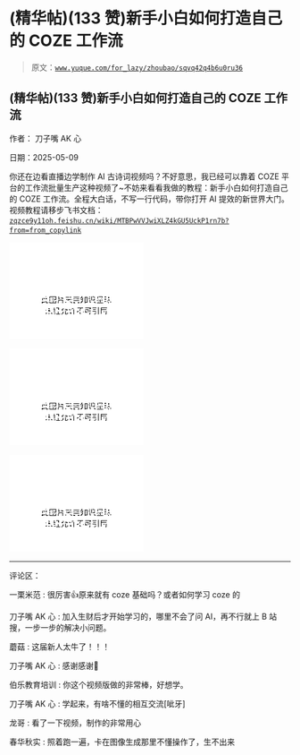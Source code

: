 # (精华帖)(133 赞)新手小白如何打造自己的 COZE 工作流

> 原文：[`www.yuque.com/for_lazy/zhoubao/sqvq42q4b6u0ru36`](https://www.yuque.com/for_lazy/zhoubao/sqvq42q4b6u0ru36)

## (精华帖)(133 赞)新手小白如何打造自己的 COZE 工作流

作者： 刀子嘴 AK 心

日期：2025-05-09

你还在边看直播边学制作 AI 古诗词视频吗？不好意思，我已经可以靠着 COZE 平台的工作流批量生产这种视频了~不妨来看看我做的教程：新手小白如何打造自己的 COZE 工作流。全程大白话，不写一行代码，带你打开 AI 提效的新世界大门。视频教程请移步飞书文档：[`zqzce9y11oh.feishu.cn/wiki/MTBPwVVJwiXLZ4kGU5UckP1rn7b?from=from_copylink`](https://zqzce9y11oh.feishu.cn/wiki/MTBPwVVJwiXLZ4kGU5UckP1rn7b?from=from_copylink)

![](img/0688cb10f2b3a1375087dffc5a6c7dc9.png "None")

![](img/e8723f5ad1f4d8cfb1956416798c4aab.png "None")

![](img/4f356e7366bc0c9c79d305e09f63e1b3.png "None")

* * *

评论区：

一栗米范 : 很厉害👍原来就有 coze 基础吗？或者如何学习 coze 的

刀子嘴 AK 心 : 加入生财后才开始学习的，哪里不会了问 AI，再不行就上 B 站搜，一步一步的解决小问题。

蘑菇 : 这届新人太牛了！！！

刀子嘴 AK 心 : 感谢感谢🙏

伯乐教育培训 : 你这个视频版做的非常棒，好想学。

刀子嘴 AK 心 : 学起来，有啥不懂的相互交流[呲牙]

龙哥 : 看了一下视频，制作的非常用心

春华秋实 : 照着跑一遍，卡在图像生成那里不懂操作了，生不出来